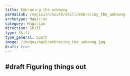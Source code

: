 ```yaml
---
title: Embracing the unkowng
permalink: /magician/south/skill/embracing_the_unkowng
archetype: Magician
category: Magician
direction: Skill
type: Skill
type_general: South
image: /images/back/embracing_the_unkowng.jpg
draft: true
---
```

#draft Figuring things out
---
